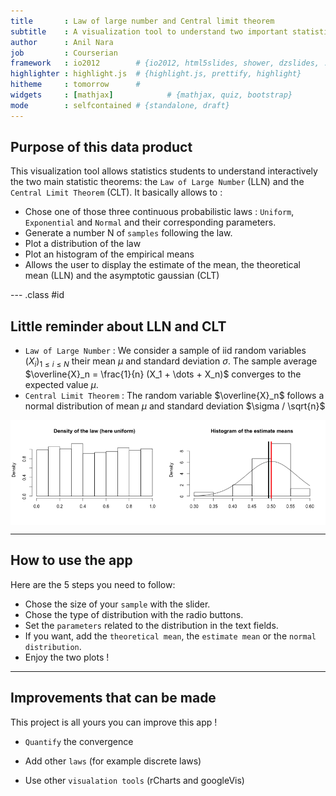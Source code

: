 ```yaml
---
title       : Law of large number and Central limit theorem
subtitle    : A visualization tool to understand two important statistic theorems
author      : Anil Nara
job         : Courserian
framework   : io2012        # {io2012, html5slides, shower, dzslides, ...}
highlighter : highlight.js  # {highlight.js, prettify, highlight}
hitheme     : tomorrow      # 
widgets     : [mathjax]            # {mathjax, quiz, bootstrap}
mode        : selfcontained # {standalone, draft}
---
```


## Purpose of this data product

This visualization tool allows statistics students to understand interactively the two main statistic theorems: the `Law of Large Number` (LLN) and the `Central Limit Theorem` (CLT). It basically allows to :
- Chose one of those three continuous probabilistic laws : `Uniform`, `Exponential` and `Normal` and their corresponding parameters.
- Generate a number N of `samples` following the law.
- Plot a distribution of the law
- Plot an histogram of the empirical means
- Allows the user to display the estimate of the mean, the theoretical mean (LLN) and the asymptotic gaussian (CLT)

--- .class #id 

## Little reminder about LLN and CLT
- `Law of Large Number` :
We consider a sample of iid random variables $(X_i)_{1 \leq i \leq N}$ their mean $\mu$ and standard deviation $\sigma$. The sample average $\overline{X}_n = \frac{1}{n} (X_1 + \dots + X_n)$ converges to the expected value $\mu$.
- `Central Limit Theorem` :
The random variable $\overline{X}_n$ follows a normal distribution of mean $\mu$ and standard deviation $\sigma / \sqrt{n}$

<img src="figure/unnamed-chunk-1.png" title="plot of chunk unnamed-chunk-1" alt="plot of chunk unnamed-chunk-1" style="display: block; margin: auto;" />

---
## How to use the app
Here are the 5 steps you need to follow:
- Chose the size of your `sample` with the slider.
- Chose the type of distribution with the radio buttons.
- Set the `parameters` related to the distribution in the text fields.
- If you want, add the `theoretical mean`, the `estimate mean` or the `normal distribution`.
- Enjoy the two plots !

---
## Improvements that can be made
This project is all yours you can improve this app !

- `Quantify` the convergence

- Add other `laws` (for example discrete laws)

- Use other `visualation tools` (rCharts and googleVis)

